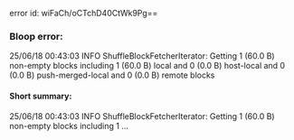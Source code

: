 error id: wiFaCh/oCTchD40CtWk9Pg==
### Bloop error:

25/06/18 00:43:03 INFO ShuffleBlockFetcherIterator: Getting 1 (60.0 B) non-empty blocks including 1 (60.0 B) local and 0 (0.0 B) host-local and 0 (0.0 B) push-merged-local and 0 (0.0 B) remote blocks
#### Short summary: 

25/06/18 00:43:03 INFO ShuffleBlockFetcherIterator: Getting 1 (60.0 B) non-empty blocks including 1 ...